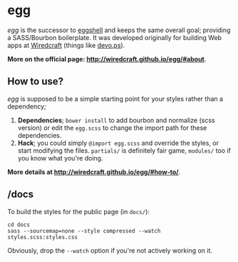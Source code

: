 # egg

*egg* is the successor to [eggshell](https://github.com/Wiredcraft/eggshell) and keeps the same overall goal; providing a SASS/Bourbon boilerplate. It was developed originally for building Web apps at [Wiredcraft](https://wiredcraft.com) (things like [devo.ps](http://devo.ps)).

**More on the official page: http://wiredcraft.github.io/egg/#about**.

## How to use?

*egg* is supposed to be a simple starting point for your styles rather than a
dependency;

1. **Dependencies**; `bower install` to add bourbon and normalize (scss version) or edit the `egg.scss` to change the import path for these dependencies.
2. **Hack**; you could simply `@import egg.scss` and override the styles, or start
modifying the files. `partials/` is definitely fair game, `modules/` too if you
know what you're doing.

**More details at http://wiredcraft.github.io/egg/#how-to/**.

## /docs

To build the styles for the public page (in `docs/`):

    cd docs
    sass --sourcemap=none --style compressed --watch styles.scss:styles.css

Obviously, drop the `--watch` option if you're not actively working on it.
